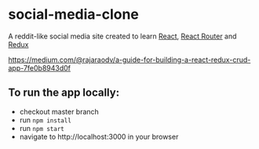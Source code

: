 # social-media-clone

A reddit-like social media site created to learn [React](https://facebook.github.io/react/), [React Router](https://github.com/ReactTraining/react-router) and [Redux](http://redux.js.org)

https://medium.com/@rajaraodv/a-guide-for-building-a-react-redux-crud-app-7fe0b8943d0f

## To run the app locally:
* checkout master branch
* run `npm install`
* run `npm start`
* navigate to http://localhost:3000 in your browser
